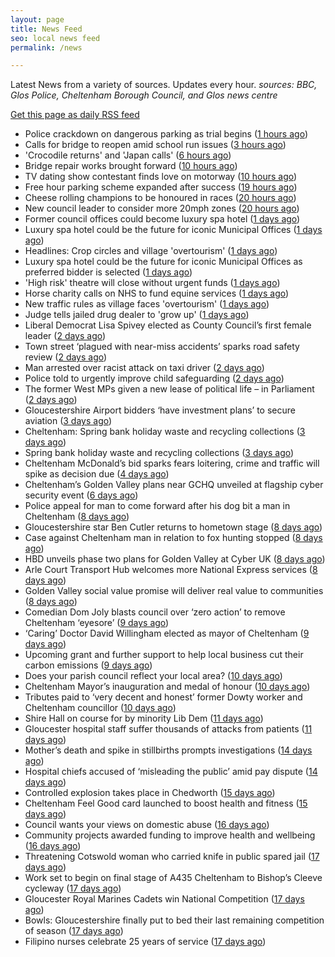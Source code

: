 ```yaml
---
layout: page
title: News Feed
seo: local news feed
permalink: /news

---
```


Latest News from a variety of sources. Updates every hour.
_sources: BBC, Glos Police, Cheltenham Borough Council, and Glos news centre_

[Get this page as daily RSS feed](/daily.rss)

<!-- news_marker starts -->
- Police crackdown on dangerous parking as trial begins ([1 hours ago](https://www.bbc.com/news/articles/c628gp87jljo))
- Calls for bridge to reopen amid school run issues ([3 hours ago](https://www.bbc.com/news/articles/c7877jd3dw3o))
- 'Crocodile returns' and 'Japan calls' ([6 hours ago](https://www.bbc.com/news/articles/clynl44237wo))
- Bridge repair works brought forward ([10 hours ago](https://www.bbc.com/news/articles/c8repy53ezyo))
- TV dating show contestant finds love on motorway ([10 hours ago](https://www.bbc.com/news/articles/cn84y0wnz2po))
- Free hour parking scheme expanded after success ([19 hours ago](https://www.bbc.com/news/articles/cd0l2kr32zeo))
- Cheese rolling champions to be honoured in races ([20 hours ago](https://www.bbc.com/news/articles/cy8nkklvm9mo))
- New council leader to consider more 20mph zones ([20 hours ago](https://www.bbc.com/news/articles/c1kvvdv71m4o))
- Former council offices could become luxury spa hotel ([1 days ago](https://www.bbc.com/news/articles/c4g6e60kdy1o))
- Luxury spa hotel could be the future for iconic Municipal Offices ([1 days ago](https://gloucesternewscentre.co.uk/luxury-spa-hotel-could-be-the-future-for-iconic-municipal-offices/))
- Headlines: Crop circles and village 'overtourism' ([1 days ago](https://www.bbc.com/news/articles/ckgrj59nqg5o))
- Luxury spa hotel could be the future for iconic Municipal Offices as preferred bidder is selected ([1 days ago](https://www.cheltenham.gov.uk/news/article/3014/luxury_spa_hotel_could_be_the_future_for_iconic_municipal_offices_as_preferred_bidder_is_selected))
- 'High risk' theatre will close without urgent funds ([1 days ago](https://www.bbc.com/news/articles/cvgqqypywe1o))
- Horse charity calls on NHS to fund equine services ([1 days ago](https://www.bbc.com/news/articles/cy8d927xllzo))
- New traffic rules as village faces 'overtourism' ([1 days ago](https://www.bbc.com/news/articles/cvg99j1y39ro))
- Judge tells jailed drug dealer to 'grow up' ([1 days ago](https://www.bbc.com/news/articles/cp3qqky8gnwo))
- Liberal Democrat Lisa Spivey elected as County Council’s first female leader ([2 days ago](https://gloucesternewscentre.co.uk/liberal-democrat-lisa-spivey-elected-as-county-councils-first-female-leader/))
- Town street ‘plagued with near-miss accidents’ sparks road safety review ([2 days ago](https://gloucesternewscentre.co.uk/town-street-plagued-with-near-miss-accidents-sparks-road-safety-review/))
- Man arrested over racist attack on taxi driver ([2 days ago](https://www.bbc.com/news/articles/c87jjwnqxz2o))
- Police told to urgently improve child safeguarding ([2 days ago](https://www.bbc.com/news/articles/clyggrx8njeo))
- The former West MPs given a new lease of political life – in Parliament ([2 days ago](https://www.bbc.com/news/articles/cp8y26vvkyxo))
- Gloucestershire Airport bidders ‘have investment plans’ to secure aviation ([3 days ago](https://gloucesternewscentre.co.uk/gloucestershire-airport-bidders-have-investment-plans-to-secure-aviation/))
- Cheltenham: Spring bank holiday waste and recycling collections ([3 days ago](https://gloucesternewscentre.co.uk/cheltenham-spring-bank-holiday-waste-and-recycling-collections/))
- Spring bank holiday waste and recycling collections ([3 days ago](https://www.cheltenham.gov.uk/news/article/3013/spring_bank_holiday_waste_and_recycling_collections))
- Cheltenham McDonald’s bid sparks fears loitering, crime and traffic will spike as decision due ([4 days ago](https://gloucesternewscentre.co.uk/cheltenham-mcdonalds-bid-sparks-fears-loitering-crime-and-traffic-will-spike-as-decision-due/))
- Cheltenham’s Golden Valley plans near GCHQ unveiled at flagship cyber security event ([6 days ago](https://gloucesternewscentre.co.uk/cheltenhams-golden-valley-plans-near-gchq-unveiled-at-flagship-cyber-security-event/))
- Police appeal for man to come forward after his dog bit a man in Cheltenham ([8 days ago](https://gloucesternewscentre.co.uk/police-appeal-for-man-to-come-forward-after-his-dog-bit-a-man-in-cheltenham/))
- Gloucestershire star Ben Cutler returns to hometown stage ([8 days ago](https://gloucesternewscentre.co.uk/gloucestershire-star-ben-cutler-returns-to-hometown-stage/))
- Case against Cheltenham man in relation to fox hunting stopped ([8 days ago](https://gloucesternewscentre.co.uk/case-against-cheltenham-man-in-relation-to-fox-hunting-stopped/))
- HBD unveils phase two plans for Golden Valley at Cyber UK ([8 days ago](https://www.cheltenham.gov.uk/news/article/3012/hbd_unveils_phase_two_plans_for_golden_valley_at_cyber_uk))
- Arle Court Transport Hub welcomes more National Express services ([8 days ago](https://gloucesternewscentre.co.uk/arle-court-transport-hub-welcomes-more-national-express-services/))
- Golden Valley social value promise will deliver real value to communities ([8 days ago](https://www.cheltenham.gov.uk/news/article/3011/golden_valley_social_value_promise_will_deliver_real_value_to_communities))
- Comedian Dom Joly blasts council over ‘zero action’ to remove Cheltenham ‘eyesore’ ([9 days ago](https://gloucesternewscentre.co.uk/comedian-dom-joly-blasts-council-over-zero-action-to-remove-cheltenham-eyesore/))
- ‘Caring’ Doctor David Willingham elected as mayor of Cheltenham ([9 days ago](https://gloucesternewscentre.co.uk/caring-doctor-david-willingham-elected-as-mayor-of-cheltenham/))
- Upcoming grant and further support to help local business cut their carbon emissions ([9 days ago](https://www.cheltenham.gov.uk/news/article/3010/upcoming_grant_and_further_support_to_help_local_business_cut_their_carbon_emissions))
- Does your parish council reflect your local area? ([10 days ago](https://www.cheltenham.gov.uk/news/article/3009/does_your_parish_council_reflect_your_local_area))
- Cheltenham Mayor’s inauguration and medal of honour ([10 days ago](https://www.cheltenham.gov.uk/news/article/3008/cheltenham_mayors_inauguration_and_medal_of_honour))
- Tributes paid to ‘very decent and honest’ former Dowty worker and Cheltenham councillor ([10 days ago](https://gloucesternewscentre.co.uk/tributes-paid-to-very-decent-and-honest-former-dowty-worker-and-cheltenham-councillor/))
- Shire Hall on course for by minority Lib Dem ([11 days ago](https://gloucesternewscentre.co.uk/shire-hall-on-course-for-by-minority-lib-dem/))
- Gloucester hospital staff suffer thousands of attacks from patients ([11 days ago](https://gloucesternewscentre.co.uk/gloucester-hospital-staff-suffer-thousands-of-attacks-from-patients/))
- Mother’s death and spike in stillbirths prompts investigations ([14 days ago](https://gloucesternewscentre.co.uk/mothers-death-and-spike-in-stillbirths-prompts-investigations/))
- Hospital chiefs accused of ‘misleading the public’ amid pay dispute ([14 days ago](https://gloucesternewscentre.co.uk/hospital-chiefs-accused-of-misleading-the-public-amid-pay-dispute/))
- Controlled explosion takes place in Chedworth ([15 days ago](https://gloucesternewscentre.co.uk/controlled-explosion-takes-place-in-chedworth/))
- Cheltenham Feel Good card launched to boost health and fitness ([15 days ago](https://www.cheltenham.gov.uk/news/article/3007/cheltenham_feel_good_card_launched_to_boost_health_and_fitness))
- Council wants your views on domestic abuse ([16 days ago](https://gloucesternewscentre.co.uk/council-wants-your-views-on-domestic-abuse/))
- Community projects awarded funding to improve health and wellbeing ([16 days ago](https://www.cheltenham.gov.uk/news/article/3006/community_projects_awarded_funding_to_improve_health_and_wellbeing))
- Threatening Cotswold woman who carried knife in public spared jail ([17 days ago](https://gloucesternewscentre.co.uk/threatening-cotswold-woman-who-carried-knife-in-public-spared-jail/))
- Work set to begin on final stage of A435 Cheltenham to Bishop’s Cleeve cycleway ([17 days ago](https://gloucesternewscentre.co.uk/work-set-to-begin-on-final-stage-of-a435-cheltenham-to-bishops-cleeve-cycleway/))
- Gloucester Royal Marines Cadets win National Competition ([17 days ago](https://gloucesternewscentre.co.uk/gloucester-royal-marines-cadets-win-national-competition/))
- Bowls: Gloucestershire finally put to bed their last remaining competition of season ([17 days ago](https://gloucesternewscentre.co.uk/bowls-gloucestershire-finally-put-to-bed-their-last-remaining-competition-of-season/))
- Filipino nurses celebrate 25 years of service ([17 days ago](https://gloucesternewscentre.co.uk/filipino-nurses-celebrate-25-years-of-service/))

<!-- news_marker ends -->
